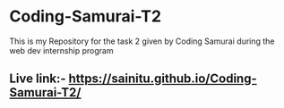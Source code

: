 # Coding-Samurai-T2
This is my Repository for the task 2 given by Coding Samurai during the web dev internship program
## Live link:- https://sainitu.github.io/Coding-Samurai-T2/
